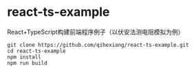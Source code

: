 # react-ts-example

React+TypeScript构建前端程序例子（以伏安法测电阻模拟为例）

```
git clone https://github.com/qihexiang/react-ts-example.git
cd react-ts-example
npm install
npm run build
```
